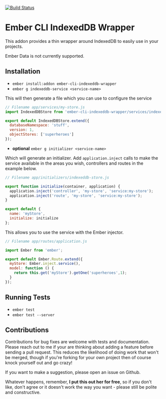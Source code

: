 [![Build Status](https://travis-ci.org/mfeckie/ember-cli-indexeddb-wrapper.svg?branch=master)](https://travis-ci.org/mfeckie/ember-cli-indexeddb-wrapper)

# Ember CLI IndexedDB Wrapper

This addon provides a thin wrapper around IndexedDB to easily use in your projects.

Ember Data is not currently supported.

## Installation

* `ember install:addon ember-cli-indexeddb-wrapper`
* `ember g indexeddb-service <service-name>`

This will then generate a file which you can use to configure the service



```js
// Filename app/services/my-store.js
import IndexedDBStore from 'ember-cli-indexeddb-wrapper/services/indexeddb-store';

export default IndexedDBStore.extend({
  databaseNamespace: 'stuff',
  version: 1,
  objectStores: ['superheroes']
});
```

* **optional** `ember g initializer <service-name>`

Which will generate an initializer.  Add `application.inject` calls to make the service available in the areas you wish, controllers and routes in the example below.

```js
// Filename app/initializers/indexeddb-store.js

export function initialize(container, application) {
  application.inject('controller', 'my-store', 'service:my-store');
  application.inject('route', 'my-store', 'service:my-store');
}

export default {
  name: 'myStore',
  initialize: initialize
};

```
This allows you to use the service with the Ember injector.

```js
// Filename app/routes/application.js

import Ember from 'ember';

export default Ember.Route.extend({
  myStore: Ember.inject.service(),
  model: function () {
    return this.get('myStore').getOne('superheroes',1);
  }
});

```


## Running Tests

* `ember test`
* `ember test --server`

## Contributions

Contributions for bug fixes are welcome with tests and documentation.  Please reach out to me if your are thinking about adding a feature before sending a pull request.  This reduces the likelihood of doing work that won't be merged, though if you're forking for your own project then of course knock yourself out and go crazy!

If you want to make a suggestion, please open an issue on Github.

Whatever happens, remember, **I put this out her for free**, so if you don't like, don't agree or it doesn't work the way you want - please still be polite and constructive.
